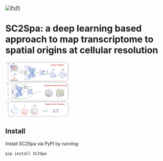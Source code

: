 [![PyPI](https://img.shields.io/pypi/v/SC2Spa?logo=PyPI)](https://pypi.org/project/SC2Spa)

SC2Spa: a deep learning based approach to map transcriptome to spatial origins at cellular resolution
====================================================================================

<img src="./SC2Spa.png" alt="SC2Spa Overview" width="200"/>

## Install
Install SC2Spa via PyPI by running:
```
pip install SC2Spa
```
